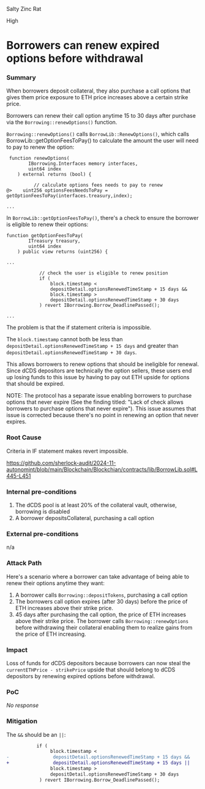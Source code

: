 Salty Zinc Rat

High

# Borrowers can renew expired options before withdrawal

### Summary

When borrowers deposit collateral, they also purchase a call options that gives them price exposure to ETH price increases above a certain strike price.

Borrowers can renew their call option anytime 15 to 30 days after purchase via the `Borrowing::renewOptions()` function.

`Borrowing::renewOptions()` calls `BorrowLib::RenewOptions()`, which calls BorrowLib::getOptionFeesToPay() to calculate the amount the user will need to pay to renew the option:

```solidity
 function renewOptions(
        IBorrowing.Interfaces memory interfaces,
        uint64 index
    ) external returns (bool) {
        
          // calculate options fees needs to pay to renew
@>    uint256 optionsFeesNeedsToPay = getOptionFeesToPay(interfaces.treasury,index);

...
```
In `BorrowLib::getOptionFeesToPay()`, there's a check to ensure the borrower is eligible to renew their options:

```solidity
function getOptionFeesToPay(
        ITreasury treasury,
        uint64 index
    ) public view returns (uint256) {
        
...

            // check the user is eligible to renew position
            if (
                block.timestamp <
                depositDetail.optionsRenewedTimeStamp + 15 days &&
                block.timestamp >
                depositDetail.optionsRenewedTimeStamp + 30 days
            ) revert IBorrowing.Borrow_DeadlinePassed();

...
```

The problem is that the if statement criteria is impossible.

The `block.timestamp` cannot both be less than `depositDetail.optionsRenewedTimeStamp + 15 days` and greater than `depositDetail.optionsRenewedTimeStamp + 30 days`.

This allows borrowers to renew options that should be ineligible for renewal. Since dCDS depositors are technically the option sellers, these users end up losing funds to this issue by having to pay out ETH upside for options that should be expired.

NOTE:  The protocol has a separate issue enabling borrowers to purchase options that never expire (See the finding titled: "Lack of check allows borrowers to purchase options that never expire"). This issue assumes that issue is corrected because there's no point in renewing an option that never expires. 

### Root Cause

Criteria in IF statement makes revert impossible.

https://github.com/sherlock-audit/2024-11-autonomint/blob/main/Blockchain/Blockchian/contracts/lib/BorrowLib.sol#L445-L451

### Internal pre-conditions

1. The dCDS pool is at least 20% of the collateral vault, otherwise, borrowing is disabled
2. A borrower depositsCollateral, purchasing a call option

### External pre-conditions

n/a

### Attack Path

Here's a scenario where a borrower can take advantage of being able to renew their options anytime they want:

1. A borrower calls `Borrowing::depositTokens`, purchasing a call option
2. The borrowers call option expires (after 30 days) before the price of ETH increases above their strike price.
3. 45 days after purchasing the call option, the price of ETH increases above their strike price. The borrower calls `Borrowing::renewOptions` before withdrawing their collateral enabling them to realize gains from the  price of ETH increasing.

### Impact

Loss of funds for dCDS depositors because borrowers can now steal the `currentETHPrice - strikePrice` upside that should belong to dCDS depositors by renewing expired options before withdrawal.

### PoC

_No response_

### Mitigation

The `&&` should be an `||`:

```diff
           if (
                block.timestamp <
-                depositDetail.optionsRenewedTimeStamp + 15 days &&
+                depositDetail.optionsRenewedTimeStamp + 15 days ||
                block.timestamp >
                depositDetail.optionsRenewedTimeStamp + 30 days
            ) revert IBorrowing.Borrow_DeadlinePassed();
```